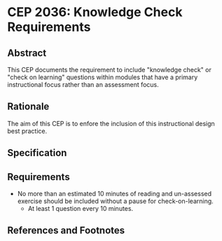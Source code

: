 # CEP 2036: Knowledge Check Requirements


## Abstract

This CEP documents the requirement to include "knowledge check" or "check on learning" questions within modules that have a primary instructional focus rather than an assessment focus.

## Rationale

The aim of this CEP is to enfore the inclusion of this instructional design best practice. 

## Specification

## Requirements

* No more than an estimated 10 minutes of reading and un-assessed exercise should be included without a pause for check-on-learning.
    * At least 1 question every 10 minutes.

## References and Footnotes

